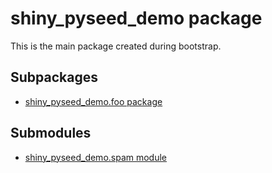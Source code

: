 # shiny_pyseed_demo package

This is the main package created during bootstrap.

## Subpackages


* [shiny_pyseed_demo.foo package](shiny_pyseed_demo.foo.md)


## Submodules


* [shiny_pyseed_demo.spam module](shiny_pyseed_demo.spam.md)
